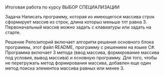Итоговая работа по курсу ВЫБОР СПЕЦИАЛИЗАЦИИ

Задача Написать программу, которая из имеющегося массива строк сформирует массив из строк, длина которыз меньше тлт равна 3. 
Первоначальный массив можно задать с клавиатуры или задать на старте.

Решение Репозиторий включает алгоритм решения основного блока программы, этот файл README, программу с решением на языке С#. 
Программа включает 3 метода (ввод массива, формирование массива под условия, вывод массива) и основную программу.
Для того, чтобы не перегружать метод формирования массива, добавлен еще один метод поиска элементоа массива равных или менее 3.
